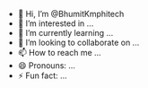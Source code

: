 - 👋 Hi, I’m @BhumitKmphitech
- 👀 I’m interested in ...
- 🌱 I’m currently learning ...
- 💞️ I’m looking to collaborate on ...
- 📫 How to reach me ...
- 😄 Pronouns: ...
- ⚡ Fun fact: ...

<!---
BhumitKmphitech/BhumitKmphitech is a ✨ special ✨ repository because its `README.md` (this file) appears on your GitHub profile.
You can click the Preview link to take a look at your changes.
--->
